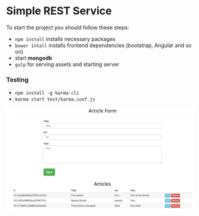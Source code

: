 # Simple REST Service

To start the project you should follow these steps:

* `npm install` installs necessary packages
* `bower intall` installs frontend dependencies (bootstrap, Angular and so on)
* start **mongodb**
* `gulp` for serving assets and starting server

### Testing

* `npm install -g karma-cli`
* `karma start test/karma.conf.js`

![Simple mainpage (static)](screenshots/static_mainpage.png)
